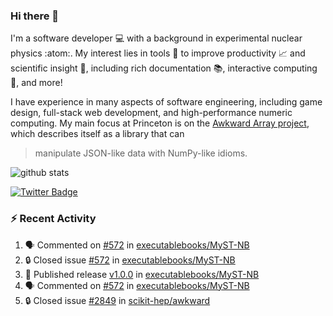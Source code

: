 ### Hi there 👋 

I'm a software developer 💻 with a background in experimental nuclear physics :atom:. My interest lies in tools :wrench: to improve productivity :chart_with_upwards_trend: and scientific insight :telescope:, including rich documentation 📚, interactive computing 🧮, and more! 

I have experience in many aspects of software engineering, including game design, full-stack web development, and high-performance numeric computing. My main focus at Princeton is on the [Awkward Array project](awkward-array.org/), which describes itself as a library that can 
> manipulate JSON-like data with NumPy-like idioms.

![github stats](https://github-readme-stats.vercel.app/api?username=agoose77&show_icons=true&hide_rank=true&hide_title=true&bg_color=30,e76445,904e95&text_color=efe3ec&icon_color=efe3ec)
<!--
**agoose77/agoose77** is a ✨ _special_ ✨ repository because its `README.md` (this file) appears on your GitHub profile.

Here are some ideas to get you started:

- 🔭 I’m currently working on ...
- 🌱 I’m currently learning ...
- 👯 I’m looking to collaborate on ...
- 🤔 I’m looking for help with ...
- 💬 Ask me about ...
- 📫 How to reach me: ...
- 😄 Pronouns: ...
- ⚡ Fun fact: ...
-->

[![Twitter Badge](https://img.shields.io/twitter/follow/agoose77?style=flat-square&logo=Twitter&logoColor=white&color=cornflowerblue)](https://twitter.com/agoose77)

### :zap: Recent Activity

<!--START_SECTION:activity-->
1. 🗣 Commented on [#572](https://github.com/executablebooks/MyST-NB/issues/572#issuecomment-1831735093) in [executablebooks/MyST-NB](https://github.com/executablebooks/MyST-NB)
2. 🔒 Closed issue [#572](https://github.com/executablebooks/MyST-NB/issues/572) in [executablebooks/MyST-NB](https://github.com/executablebooks/MyST-NB)
3. 🚀 Published release [v1.0.0](https://github.com/executablebooks/MyST-NB/releases/tag/v1.0.0) in [executablebooks/MyST-NB](https://github.com/executablebooks/MyST-NB)
4. 🗣 Commented on [#572](https://github.com/executablebooks/MyST-NB/issues/572#issuecomment-1829799221) in [executablebooks/MyST-NB](https://github.com/executablebooks/MyST-NB)
5. 🔒 Closed issue [#2849](https://github.com/scikit-hep/awkward/issues/2849) in [scikit-hep/awkward](https://github.com/scikit-hep/awkward)
<!--END_SECTION:activity-->
